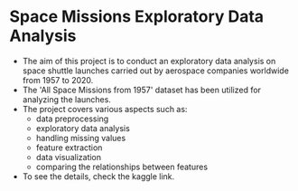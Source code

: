 # Space Missions Exploratory Data Analysis

* The aim of this project is to conduct an exploratory data analysis on space shuttle launches carried out by aerospace companies worldwide from 1957 to 2020.
* The 'All Space Missions from 1957' dataset has been utilized for analyzing the launches.
* The project covers various aspects such as:
  * data preprocessing
  * exploratory data analysis
  * handling missing values
  * feature extraction
  * data visualization
  * comparing the relationships between features
* To see the details, check the kaggle link.
